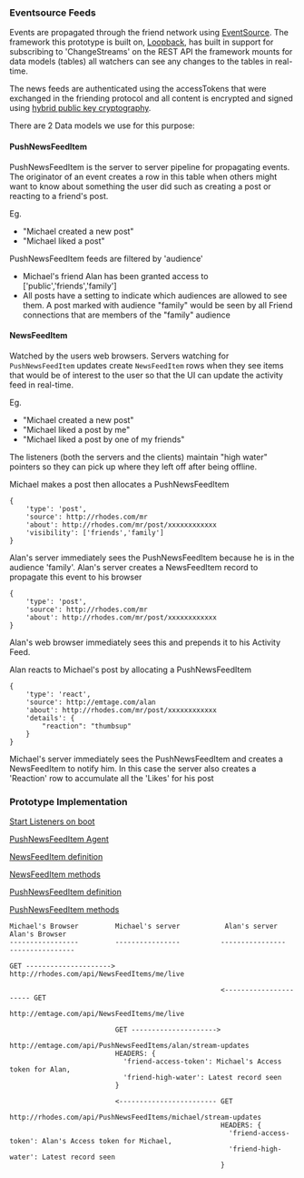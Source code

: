 ### Eventsource Feeds

Events are propagated through the friend network using [EventSource](https://www.w3schools.com/html/html5_serversentevents.asp). The framework this prototype is built on, [Loopback](https://loopback.io/doc/en/lb3/Realtime-server-sent-events.html), has built in support for subscribing to 'ChangeStreams' on the REST API the framework mounts for data models (tables) all watchers can see any changes to the tables in real-time.

The news feeds are authenticated using the accessTokens that were exchanged in the friending protocol and all content is encrypted and signed using [hybrid public key cryptography](https://en.wikipedia.org/wiki/Hybrid_cryptosystem).

There are 2 Data models we use for this purpose:

#### PushNewsFeedItem
PushNewsFeedItem is the server to server pipeline for propagating events. The originator of an event creates a row in this table when others might want to know about something the user did such as creating a post or reacting to a friend's post.

Eg.
* "Michael created a new post"
* "Michael liked a post"

PushNewsFeedItem feeds are filtered by 'audience'
* Michael's friend Alan has been granted access to ['public','friends','family']
* All posts have a setting to indicate which audiences are allowed to see them. A post marked with audience "family" would be seen by all Friend connections that are members of the "family" audience

#### NewsFeedItem
Watched by the users web browsers. Servers watching for `PushNewsFeedItem` updates create `NewsFeedItem` rows when they see items that would be of interest to the user so that the UI can update the activity feed in real-time.

Eg.
* "Michael created a new post"
* "Michael liked a post by me"
* "Michael liked a post by one of my friends"

The listeners (both the servers and the clients) maintain "high water" pointers so they can pick up where they left off after being offline.

Michael makes a post then allocates a PushNewsFeedItem
```
{
	'type': 'post',
	'source': http://rhodes.com/mr
	'about': http://rhodes.com/mr/post/xxxxxxxxxxxx
	'visibility': ['friends','family']
}
```

Alan's server immediately sees the PushNewsFeedItem because he is in the audience 'family'. Alan's server creates a NewsFeedItem record to propagate this event to his browser
```
{
	'type': 'post',
	'source': http://rhodes.com/mr
	'about': http://rhodes.com/mr/post/xxxxxxxxxxxx
}
```

Alan's web browser immediately sees this and prepends it to his Activity Feed.

Alan reacts to Michael's post by allocating a PushNewsFeedItem
```
{
	'type': 'react',
	'source': http://emtage.com/alan
	'about': http://rhodes.com/mr/post/xxxxxxxxxxxx
	'details': {
		"reaction": "thumbsup"
	}
}
```

Michael's server  immediately sees the PushNewsFeedItem and creates a NewsFeedItem to notify him. In this case the server also creates a 'Reaction' row to accumulate all the 'Likes' for his post

### Prototype Implementation
[Start Listeners on boot](https://github.com/antiSocialNet/antiSocial/blob/master/server/boot/watchNewsFeeds.js)

[PushNewsFeedItem Agent](https://github.com/antiSocialNet/antiSocial/blob/master/server/lib/watchFeed.js)

[NewsFeedItem definition](https://github.com/antiSocialNet/antiSocial/blob/master/common/models/news-feed.json)

[NewsFeedItem methods](https://github.com/antiSocialNet/antiSocial/blob/master/common/models/news-feed.js)

[PushNewsFeedItem definition](https://github.com/antiSocialNet/antiSocial/blob/master/common/models/push-news-feed-item.json)

[PushNewsFeedItem methods](https://github.com/antiSocialNet/antiSocial/blob/master/common/models/push-news-feed-item.js)


```
Michael's Browser         Michael's server           Alan's server            Alan's Browser
-----------------         ----------------          ----------------         ----------------

GET --------------------->
http://rhodes.com/api/NewsFeedItems/me/live

                                                    <---------------------- GET
                                                                            http://emtage.com/api/NewsFeedItems/me/live

                          GET --------------------->
                          http://emtage.com/api/PushNewsFeedItems/alan/stream-updates
                          HEADERS: {
                            'friend-access-token': Michael's Access token for Alan,
                            'friend-high-water': Latest record seen
                          }

                          <------------------------ GET
                                                    http://rhodes.com/api/PushNewsFeedItems/michael/stream-updates
                                                    HEADERS: {
                                                      'friend-access-token': Alan's Access token for Michael,
                                                      'friend-high-water': Latest record seen
                                                    }
```
